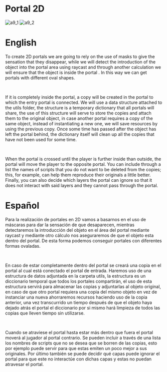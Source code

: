 # Portal 2D
![a9_1](https://github.com/OsmareDev/OsmareUnityModules/assets/50903643/d24d3cdc-ff08-46e2-b77b-853a8b149b84)
![a9_2](https://github.com/OsmareDev/OsmareUnityModules/assets/50903643/4d441f15-e713-41d6-bf7c-d0ca38c0ecb3)


# English

To create 2D portals we are going to rely on the use of masks to give the sensation that they disappear, while we will detect the introduction of the object into the portal area using raycast and through another calculation we will ensure that the object is inside the portal . In this way we can get portals with different oval shapes.

<br>

If it is completely inside the portal, a copy will be created in the portal to which the entry portal is connected. We will use a data structure attached to the utils folder, the structure is a temporary dictionary that all portals will share, the use of this structure will serve to store the copies and attach them to the original object, in case another portal requires a copy of the same object, instead of instantiating a new one, we will save resources by using the previous copy. Once some time has passed after the object has left the portal behind, the dictionary itself will clean up all the copies that have not been used for some time.

<br>

When the portal is crossed until the player is further inside than outside, the portal will move the player to the opposite portal. You can include through a list the names of scripts that you do not want to be deleted from the copies; this, for example, can help them reproduce their originals a little better. Finally, you can also decide which layers the portal can ignore so that it does not interact with said layers and they cannot pass through the portal.

# Español

Para la realización de portales en 2D vamos a basarnos en el uso de máscaras para dar la sensación de que desaparecen, mientras detectaremos la introducción del objeto en el área del portal mediante raycast y mediante otro cálculo nos aseguraremos de que el objeto esta dentro del portal. De esta forma podemos conseguir portales con diferentes formas ovaladas.

<br>

En caso de estar completamente dentro del portal se creará una copia en el portal al cual está conectado el portal de entrada. Haremos uso de una estructura de datos adjuntada en la carpeta utils, la estructura es un diccionario temporal que todos los portales compartirán, el uso de esta estructura servirá para almacenar las copias y adjuntarlas al objeto original, en caso de que otro portal requiera una copia del mismo objeto en vez de instanciar una nueva ahorraremos recursos haciendo uso de la copia anterior, una vez transcurrido un tiempo después de que el objeto haya dejado atrás el portal el diccionario por si mismo hará limpieza de todos las copias que lleven tiempo sin utilizarse.

<br>

Cuando se atraviese el portal hasta estar más dentro que fuera el portal moverá al jugador al portal contrario. Se pueden incluir a través de una lista los nombres de scripts que no se desea que se borren de las copias, esto por ejemplo puede servir para que estas emiten un poco mejor a sus originales. Por último también se puede decidir qué capas puede ignorar el portal para que este no interactúe con dichas capas y estas no puedan atravesar el portal.
